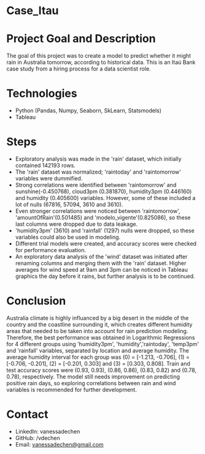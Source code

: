 # Case_Itau
 
# Project Goal and Description
  The goal of this project was to create a model to predict whether it might rain in Australia tomorrow, according to historical data. This is an Itaú Bank case study from  a hiring process for a data scientist role. 
  
# Technologies 
  - Python (Pandas, Numpy, Seaborn, SkLearn, Statsmodels)
  - Tableau

# Steps
- Exploratory analysis was made in the 'rain' dataset, which initially contained 142193 rows. 
- The 'rain' dataset was normalized; 'raintoday' and 'raintomorrow' variables were dummified. 
- Strong correlations were identified between 'raintomorrow' and sunshine(-0.450768), cloud3pm (0.381870), humidity3pm (0.446160) and humidity (0.405600) variables. However, some of these included a lot of nulls (67816, 57094, 3610 and 3610).
- Even stronger correlations were noticed between 'raintomorrow', 'amountOfRain'(0.501485) and 'modelo_vigente'(0.825086), so these last columns were dropped due to data leakage. 
- 'humidity3pm' (3610) and 'rainfall' (1297) nulls were dropped, so these variables could also be used in modeling.
- Different trial models were created, and accuracy scores were checked for performance evaluation. 
- An exploratory data analysis of the 'wind' dataset was initiated after renaming columns and merging them with the 'rain' dataset. Higher averages for wind speed at 9am and 3pm can be noticed in Tableau graphics the day before it rains, but further analysis is to be continued. 

# Conclusion

Australia climate is highly influanced by a big desert in the middle of the country and the coastline surrounding it, which creates different humidity areas that needed to be taken into account for rain prediction modeling. Therefore, the best performance was obtained in Logarithmic Regressions for 4 different groups using 'humidity3pm', 'humidity','raintoday', 'temp3pm' and 'rainfall' variables, separated by location and average humidity. The average humidity interval for each group was (0) = [-1.213, -0.706], (1) = [-0.706, -0.201], (2) = [-0.201, 0.303] and (3) = [0.303, 0.808]. Train and test accuracy scores were (0.93, 0.93), (0.86, 0.86), (0.83, 0.82) and (0.78, 0.78), respectively. The model still needs improvement on predicting positive rain days, so exploring correlations between rain and wind variables is recommended for further development. 
 
# Contact
- LinkedIn: vanessadechen
- GitHub: /vdechen
- Email: vanessadechen@gmail.com
